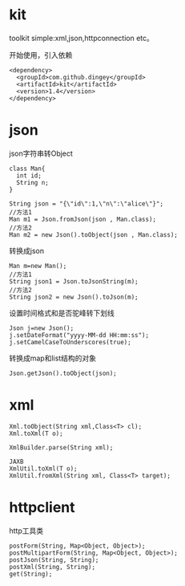 #  kit
toolkit simple:xml,json,httpconnection etc。

开始使用，引入依赖
```
<dependency>
  <groupId>com.github.dingey</groupId>
  <artifactId>kit</artifactId>
  <version>1.4</version>
</dependency>
```

# json
json字符串转Object
```
class Man{
  int id;
  String n;
}

String json = "{\"id\":1,\"n\":\"alice\"}";
//方法1
Man m1 = Json.fromJson(json , Man.class);
//方法2
Man m2 = new Json().toObject(json , Man.class);
```
转换成json
```
Man m=new Man();
//方法1
String json1 = Json.toJsonString(m);
//方法2
String json2 = new Json().toJson(m);
```
设置时间格式和是否驼峰转下划线
```
Json j=new Json();
j.setDateFormat("yyyy-MM-dd HH:mm:ss");
j.setCamelCaseToUnderscores(true);
```
转换成map和list结构的对象
```
Json.getJson().toObject(json);
```
# xml
```
Xml.toObject(String xml,Class<T> cl);
Xml.toXml(T o);

XmlBuilder.parse(String xml);

JAXB
XmlUtil.toXml(T o);
XmlUtil.fromXml(String xml, Class<T> target);
```
# httpclient
http工具类
```
postForm(String, Map<Object, Object>);
postMultipartForm(String, Map<Object, Object>);
postJson(String, String);
postXml(String, String);
get(String);
```
